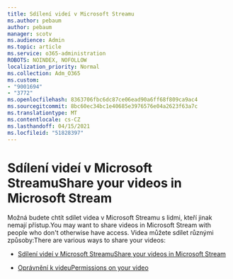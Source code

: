 ```yaml
---
title: Sdílení videí v Microsoft Streamu
ms.author: pebaum
author: pebaum
manager: scotv
ms.audience: Admin
ms.topic: article
ms.service: o365-administration
ROBOTS: NOINDEX, NOFOLLOW
localization_priority: Normal
ms.collection: Adm_O365
ms.custom:
- "9001694"
- "3772"
ms.openlocfilehash: 8363706fbc6dc87ce06ead90a6ff68f809ca9ac4
ms.sourcegitcommit: 8bc60ec34bc1e40685e3976576e04a2623f63a7c
ms.translationtype: MT
ms.contentlocale: cs-CZ
ms.lasthandoff: 04/15/2021
ms.locfileid: "51828397"
---
```

# <a name="share-your-videos-in-microsoft-stream"></a><span data-ttu-id="ddb4a-102">Sdílení videí v Microsoft Streamu</span><span class="sxs-lookup"><span data-stu-id="ddb4a-102">Share your videos in Microsoft Stream</span></span>

<span data-ttu-id="ddb4a-103">Možná budete chtít sdílet videa v Microsoft Streamu s lidmi, kteří jinak nemají přístup.</span><span class="sxs-lookup"><span data-stu-id="ddb4a-103">You may want to share videos in Microsoft Stream with people who don't otherwise have access.</span></span> <span data-ttu-id="ddb4a-104">Videa můžete sdílet různými způsoby:</span><span class="sxs-lookup"><span data-stu-id="ddb4a-104">There are various ways to share your videos:</span></span>

- [<span data-ttu-id="ddb4a-105">Sdílení videí v Microsoft Streamu</span><span class="sxs-lookup"><span data-stu-id="ddb4a-105">Share your videos in Microsoft Stream</span></span>](https://docs.microsoft.com/stream/portal-share-video)

- [<span data-ttu-id="ddb4a-106">Oprávnění k videu</span><span class="sxs-lookup"><span data-stu-id="ddb4a-106">Permissions on your video</span></span>](https://docs.microsoft.com/stream/portal-share-video#permissions-on-your-video)
